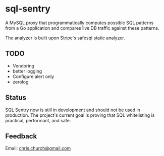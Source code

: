 # sql-sentry
A MySQL proxy that programmatically computes possible SQL patterns from a Go application and compares live DB traffic against these patterns.

The analyzer is built upon Stripe's safesql static analyzer.

## TODO
* Vendoring
* better logging
* Configure alert only
* zerolog

## Status

SQL Sentry now is still in development and should not be used in production.  The project's current goal is proving that SQL whitelisting is practical, performant, and safe.

## Feedback

Email: <chris.church@gmail.com>


